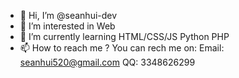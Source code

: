 - 👋 Hi, I’m @seanhui-dev
- 👀 I’m interested in Web
- 🌱 I’m currently learning HTML/CSS/JS  Python PHP
- 📫 How to reach me ?
You can rech me on:
Email:  seanhui520@gmail.com
QQ:  3348626299

<!---
seanhui-dev/seanhui-dev is a ✨ special ✨ repository because its `README.md` (this file) appears on your GitHub profile.
You can click the Preview link to take a look at your changes.
--->
